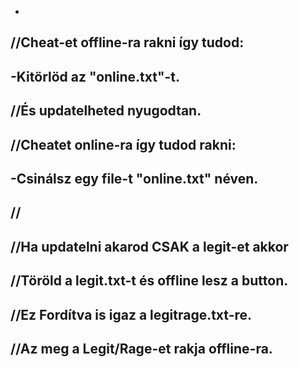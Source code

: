 -
//Cheat-et offline-ra rakni így tudod:  
-
-Kitörlöd az "online.txt"-t.     
-
//És updatelheted nyugodtan.    
-
//Cheatet online-ra így tudod rakni:     
-
-Csinálsz egy file-t "online.txt" néven.           
-
//
-
//Ha updatelni akarod CSAK a legit-et akkor
- 
//Töröld a legit.txt-t és offline lesz a button.
-
//Ez Fordítva is igaz a legitrage.txt-re. 
-
//Az meg a Legit/Rage-et rakja offline-ra.
- 
